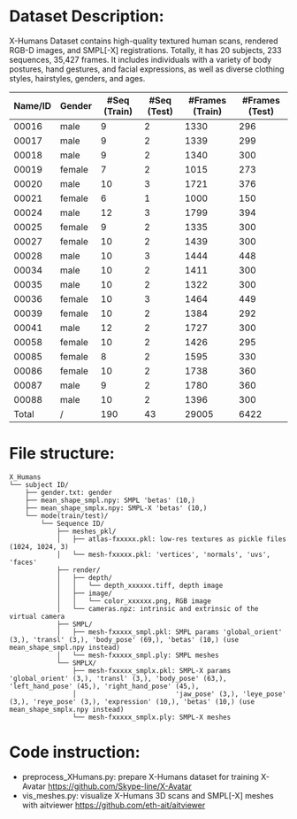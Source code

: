 
# Dataset Description:

X-Humans Dataset contains high-quality textured human scans, rendered RGB-D images, and SMPL[-X] registrations. Totally, it has 20 subjects, 233 sequences, 35,427 frames. It includes individuals with a variety of body postures, hand gestures, and facial expressions, as well as diverse clothing styles, hairstyles, genders, and ages.

Name/ID | Gender | #Seq (Train) | #Seq (Test) | #Frames (Train) | #Frames (Test)
--- | --- | --- | --- |--- |--- |
00016 |  male |  9 |  2 |  1330 |  296
00017 |  male |  9 |  2 |  1339 |  299
00018 |  male |  9 |  2 |  1340 |  300
00019 |  female |  7 |  2 |  1015 |  273
00020 |  male |  10 |  3 |  1721 |  376
00021 |  female |  6 |  1 |  1000 |  150
00024 |  male |  12 |  3 |  1799 |  394
00025 |  female |  9 |  2 |  1335 |  300
00027 |  female |  10 |  2 |  1439 |  300
00028 |  male |  10 |  3 |  1444 |  448
00034 |  male |  10 |  2 |  1411 |  300
00035 |  male |  10 |  2 |  1322 |  300
00036 |  female |  10 |  3 |  1464 |  449
00039 |  female |  10 |  2 |  1384 |  292
00041 |  male |  12 |  2 |  1727 |  300
00058 |  female |  10 |  2 |  1426 |  295
00085 |  female |  8 |  2 |  1595 |  330
00086 |  female |  10 |  2 |  1738 |  360
00087 |  male |  9 |  2 |  1780 |  360
00088 |  male |  10 |  2 |  1396 |  300
Total |  / | 190 |  43 |  29005 |  6422

# File structure:

    
    X_Humans
    └── subject ID/
        ├── gender.txt: gender
        ├── mean_shape_smpl.npy: SMPL 'betas' (10,)
        ├── mean_shape_smplx.npy: SMPL-X 'betas' (10,)
        └── mode(train/test)/
            └── Sequence ID/
                ├── meshes_pkl/
                │   ├── atlas-fxxxxx.pkl: low-res textures as pickle files (1024, 1024, 3)
                │   └── mesh-fxxxxx.pkl: 'vertices', 'normals', 'uvs', 'faces'
                ├── render/
                │   ├── depth/
                │   │   └── depth_xxxxxx.tiff, depth image
                │   ├── image/
                │   │   └── color_xxxxxx.png, RGB image
                │   └── cameras.npz: intrinsic and extrinsic of the virtual camera
                ├── SMPL/
                │   ├── mesh-fxxxxx_smpl.pkl: SMPL params 'global_orient' (3,), 'transl' (3,), 'body_pose' (69,), 'betas' (10,) (use mean_shape_smpl.npy instead)
                │   └── mesh-fxxxxx_smpl.ply: SMPL meshes
                └── SMPLX/
                    ├── mesh-fxxxxx_smplx.pkl: SMPL-X params 'global_orient' (3,), 'transl' (3,), 'body_pose' (63,), 'left_hand_pose' (45,), 'right_hand_pose' (45,), 
                    │                         'jaw_pose' (3,), 'leye_pose' (3,), 'reye_pose' (3,), 'expression' (10,), 'betas' (10,) (use mean_shape_smplx.npy instead)
                    └── mesh-fxxxxx_smplx.ply: SMPL-X meshes

# Code instruction:
- preprocess_XHumans.py: prepare X-Humans dataset for training X-Avatar https://github.com/Skype-line/X-Avatar
- vis_meshes.py: visualize X-Humans 3D scans and SMPL[-X] meshes with aitviewer https://github.com/eth-ait/aitviewer
